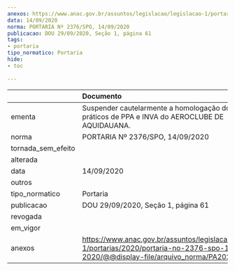```yaml
---
anexos: https://www.anac.gov.br/assuntos/legislacao/legislacao-1/portarias/2020/portaria-no-2376-spo-14-09-2020/@@display-file/arquivo_norma/PA2020-2376.pdf
data: 14/09/2020
norma: PORTARIA Nº 2376/SPO, 14/09/2020
publicacao: DOU 29/09/2020, Seção 1, página 61
tags:
- portaria
tipo_normatico: Portaria
hide: 
- toc 
 
---
```


|                    | Documento                                                                                                                                            |
|:-------------------|:-----------------------------------------------------------------------------------------------------------------------------------------------------|
| ementa             | Suspender cautelarmente a homologação dos cursos práticos de PPA e INVA do AEROCLUBE DE AQUIDAUANA.                                                  |
| norma              | PORTARIA Nº 2376/SPO, 14/09/2020                                                                                                                     |
| tornada_sem_efeito |                                                                                                                                                      |
| alterada           |                                                                                                                                                      |
| data               | 14/09/2020                                                                                                                                           |
| outros             |                                                                                                                                                      |
| tipo_normatico     | Portaria                                                                                                                                             |
| publicacao         | DOU 29/09/2020, Seção 1, página 61                                                                                                                   |
| revogada           |                                                                                                                                                      |
| em_vigor           |                                                                                                                                                      |
| anexos             | https://www.anac.gov.br/assuntos/legislacao/legislacao-1/portarias/2020/portaria-no-2376-spo-14-09-2020/@@display-file/arquivo_norma/PA2020-2376.pdf |